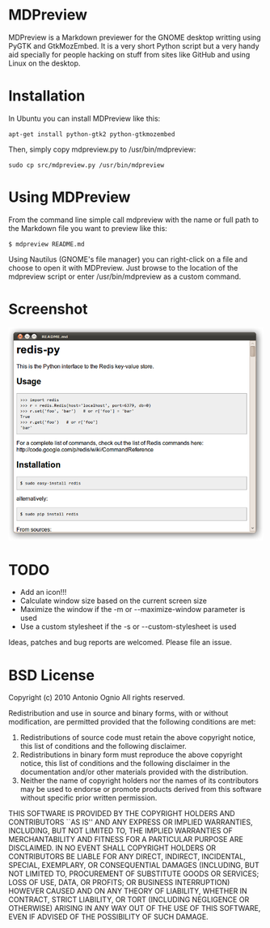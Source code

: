 MDPreview
=========

MDPreview is a Markdown previewer for the GNOME desktop writting using PyGTK and GtkMozEmbed. It is a very short Python script but a very handy aid specially for people hacking on stuff from sites like GitHub and using Linux on the desktop.

Installation
============

In Ubuntu you can install MDPreview like this:

    apt-get install python-gtk2 python-gtkmozembed

Then, simply copy mdpreview.py to /usr/bin/mdpreview:

    sudo cp src/mdpreview.py /usr/bin/mdpreview

Using MDPreview
===============

From the command line simple call mdpreview with the name or full path to the Markdown file you want to preview like this:

    $ mdpreview README.md

Using Nautilus (GNOME's file manager) you can right-click on a file and choose to open it with MDPreview. Just browse to the location of the mdpreview script or enter /usr/bin/mdpreview as a custom command.

Screenshot
==========

![Screenshot of MDPreview](http://github.com/gnrfan/mdpreview/raw/master/media/mdpreview-01.png "MDPreview")

TODO
====

* Add an icon!!!
* Calculate window size based on the current screen size
* Maximize the window if the -m or --maximize-window parameter is used
* Use a custom stylesheet if the -s or --custom-stylesheet is used 

Ideas, patches and bug reports are welcomed. Please file an issue.

BSD License
===========

Copyright (c) 2010 Antonio Ognio
All rights reserved.

Redistribution and use in source and binary forms, with or without
modification, are permitted provided that the following conditions
are met:
1. Redistributions of source code must retain the above copyright
   notice, this list of conditions and the following disclaimer.
2. Redistributions in binary form must reproduce the above copyright
   notice, this list of conditions and the following disclaimer in the
   documentation and/or other materials provided with the distribution.
3. Neither the name of copyright holders nor the names of its
   contributors may be used to endorse or promote products derived
   from this software without specific prior written permission.

THIS SOFTWARE IS PROVIDED BY THE COPYRIGHT HOLDERS AND CONTRIBUTORS
``AS IS'' AND ANY EXPRESS OR IMPLIED WARRANTIES, INCLUDING, BUT NOT LIMITED
TO, THE IMPLIED WARRANTIES OF MERCHANTABILITY AND FITNESS FOR A PARTICULAR
PURPOSE ARE DISCLAIMED.  IN NO EVENT SHALL COPYRIGHT HOLDERS OR CONTRIBUTORS
BE LIABLE FOR ANY DIRECT, INDIRECT, INCIDENTAL, SPECIAL, EXEMPLARY, OR
CONSEQUENTIAL DAMAGES (INCLUDING, BUT NOT LIMITED TO, PROCUREMENT OF
SUBSTITUTE GOODS OR SERVICES; LOSS OF USE, DATA, OR PROFITS; OR BUSINESS
INTERRUPTION) HOWEVER CAUSED AND ON ANY THEORY OF LIABILITY, WHETHER IN
CONTRACT, STRICT LIABILITY, OR TORT (INCLUDING NEGLIGENCE OR OTHERWISE)
ARISING IN ANY WAY OUT OF THE USE OF THIS SOFTWARE, EVEN IF ADVISED OF THE
POSSIBILITY OF SUCH DAMAGE.
